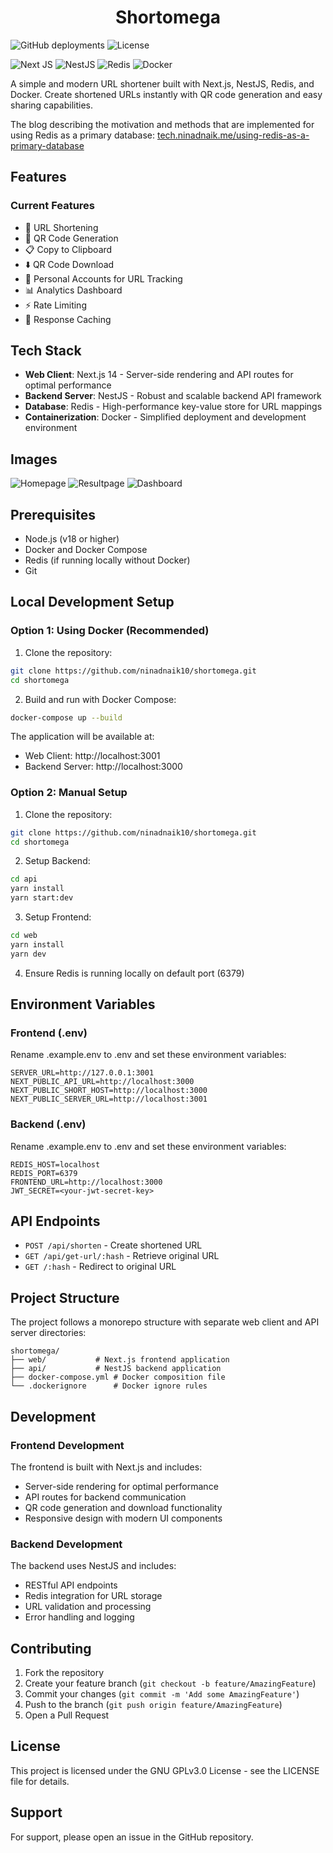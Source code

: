 <h1 align="center">Shortomega</h1>

<p align="center">

![GitHub deployments](https://img.shields.io/github/deployments/ninadnaik10/shortomega/production?style=flat&label=deployment&link=https%3A%2F%2Fshortomega.ninadnaik.me) ![License](https://img.shields.io/badge/license-GPLv3.0-blue)

![Next JS](https://img.shields.io/badge/Next-black?style=flat&logo=next.js&logoColor=white) ![NestJS](https://img.shields.io/badge/nestjs-%23E0234E.svg?style=flat&logo=nestjs&logoColor=white) ![Redis](https://img.shields.io/badge/redis-%23DD0031.svg?style=flat&logo=redis&logoColor=white) ![Docker](https://img.shields.io/badge/docker-%230db7ed.svg?style=flat&logo=docker&logoColor=white)

</p>

A simple and modern URL shortener built with Next.js, NestJS, Redis, and Docker. Create shortened URLs instantly with QR code generation and easy sharing capabilities.

The blog describing the motivation and methods that are implemented for using Redis as a primary database: [tech.ninadnaik.me/using-redis-as-a-primary-database](https://tech.ninadnaik.me/using-redis-as-a-primary-database)

## Features

### Current Features

- 🔗 URL Shortening
- 📱 QR Code Generation
- 📋 Copy to Clipboard
- ⬇️ QR Code Download
- 👤 Personal Accounts for URL Tracking
- 📊 Analytics Dashboard
- ⚡ Rate Limiting
- 💨 Response Caching

## Tech Stack

- **Web Client**: Next.js 14 - Server-side rendering and API routes for optimal performance
- **Backend Server**: NestJS - Robust and scalable backend API framework
- **Database**: Redis - High-performance key-value store for URL mappings
- **Containerization**: Docker - Simplified deployment and development environment

## Images

![Homepage](./web/public/screenshots/home-page.png)
![Resultpage](./web/public/screenshots/result-page.png)
![Dashboard](./web/public/screenshots/dashboard.png)

## Prerequisites

- Node.js (v18 or higher)
- Docker and Docker Compose
- Redis (if running locally without Docker)
- Git

## Local Development Setup

### Option 1: Using Docker (Recommended)

1. Clone the repository:

```bash
git clone https://github.com/ninadnaik10/shortomega.git
cd shortomega
```

2. Build and run with Docker Compose:

```bash
docker-compose up --build
```

The application will be available at:

- Web Client: http://localhost:3001
- Backend Server: http://localhost:3000

### Option 2: Manual Setup

1. Clone the repository:

```bash
git clone https://github.com/ninadnaik10/shortomega.git
cd shortomega
```

2. Setup Backend:

```bash
cd api
yarn install
yarn start:dev
```

3. Setup Frontend:

```bash
cd web
yarn install
yarn dev
```

4. Ensure Redis is running locally on default port (6379)

## Environment Variables

### Frontend (.env)

Rename .example.env to .env and set these environment variables:

```
SERVER_URL=http://127.0.0.1:3001
NEXT_PUBLIC_API_URL=http://localhost:3000
NEXT_PUBLIC_SHORT_HOST=http://localhost:3000
NEXT_PUBLIC_SERVER_URL=http://localhost:3001
```

### Backend (.env)

Rename .example.env to .env and set these environment variables:

```
REDIS_HOST=localhost
REDIS_PORT=6379
FRONTEND_URL=http://localhost:3000
JWT_SECRET=<your-jwt-secret-key>
```

## API Endpoints

- `POST /api/shorten` - Create shortened URL
- `GET /api/get-url/:hash` - Retrieve original URL
- `GET /:hash` - Redirect to original URL

## Project Structure

The project follows a monorepo structure with separate web client and API server directories:

```
shortomega/
├── web/           # Next.js frontend application
├── api/           # NestJS backend application
├── docker-compose.yml # Docker composition file
└── .dockerignore      # Docker ignore rules
```

## Development

### Frontend Development

The frontend is built with Next.js and includes:

- Server-side rendering for optimal performance
- API routes for backend communication
- QR code generation and download functionality
- Responsive design with modern UI components

### Backend Development

The backend uses NestJS and includes:

- RESTful API endpoints
- Redis integration for URL storage
- URL validation and processing
- Error handling and logging

## Contributing

1. Fork the repository
2. Create your feature branch (`git checkout -b feature/AmazingFeature`)
3. Commit your changes (`git commit -m 'Add some AmazingFeature'`)
4. Push to the branch (`git push origin feature/AmazingFeature`)
5. Open a Pull Request

## License

This project is licensed under the GNU GPLv3.0 License - see the LICENSE file for details.

## Support

For support, please open an issue in the GitHub repository.
